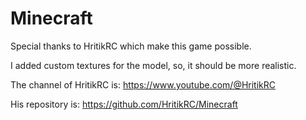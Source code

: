 # Minecraft

Special thanks to HritikRC which make this game possible.

I added custom textures for the model, so, it should be more realistic.

The channel of HritikRC is: 
https://www.youtube.com/@HritikRC

His repository is:
https://github.com/HritikRC/Minecraft
